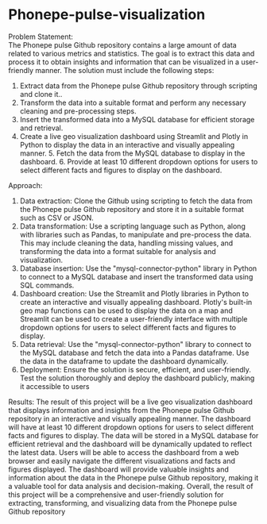 # Phonepe-pulse-visualization
Problem Statement:  
The Phonepe pulse Github repository contains a large amount of data related to various metrics and statistics. The goal is to extract this data and process it to obtain insights and information that can be visualized in a user-friendly manner.
The solution must include the following steps: 
1. Extract data from the Phonepe pulse Github repository through scripting and clone it.. 
2. Transform the data into a suitable format and perform any necessary cleaning and pre-processing steps. 
3. Insert the transformed data into a MySQL database for efficient storage and retrieval. 
4. Create a live geo visualization dashboard using Streamlit and Plotly in Python to display the data in an interactive and visually appealing manner. 5. Fetch the data from the MySQL database to display in the dashboard. 6. Provide at least 10 different dropdown options for users to select different facts and figures to display on the dashboard. 

Approach: 
1. Data extraction: Clone the Github using scripting to fetch the data from the Phonepe pulse Github repository and store it in a suitable format such as CSV or JSON. 
2. Data transformation: Use a scripting language such as Python, along with libraries such as Pandas, to manipulate and pre-process the data. This may include cleaning the data, handling missing values, and transforming the data into a format suitable for analysis and visualization. 
3. Database insertion: Use the "mysql-connector-python" library in Python to connect to a MySQL database and insert the transformed data using SQL commands.
4. Dashboard creation: Use the Streamlit and Plotly libraries in Python to create an interactive and visually appealing dashboard. Plotly's built-in geo map functions can be used to display the data on a map and Streamlit can be used to create a user-friendly interface with multiple dropdown options for users to select different facts and figures to display. 
5. Data retrieval: Use the "mysql-connector-python" library to connect to the MySQL database and fetch the data into a Pandas dataframe. Use the data in the dataframe to update the dashboard dynamically. 
6. Deployment: Ensure the solution is secure, efficient, and user-friendly. Test the solution thoroughly and deploy the dashboard publicly, making it accessible to users

Results: 
The result of this project will be a live geo visualization dashboard that displays information and insights from the Phonepe pulse Github repository in an interactive and visually appealing manner. The dashboard will have at least 10 different dropdown options for users to select different facts and figures to display. The data will be stored in a MySQL database for efficient retrieval and the dashboard will be dynamically updated to reflect the latest data. 
Users will be able to access the dashboard from a web browser and easily navigate the different visualizations and facts and figures displayed. The dashboard will provide valuable insights and information about the data in the Phonepe pulse Github repository, making it a valuable tool for data analysis and decision-making. 
Overall, the result of this project will be a comprehensive and user-friendly solution for extracting, transforming, and visualizing data from the Phonepe pulse Github repository

